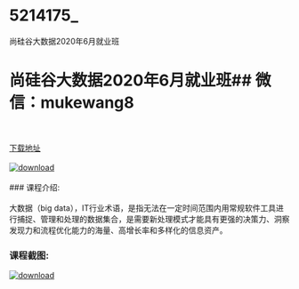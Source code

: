 # 5214175_
尚硅谷大数据2020年6月就业班
# 尚硅谷大数据2020年6月就业班## 微信：mukewang8
<br/></br>[下载地址](http://www.36tz.cn/article/5214175 "下载地址")
<br/></br>[![download](http://36tz.cn/muke_img/2020_07_1-4-300x225.png "下载地址")](http://www.36tz.cn/article/5214175 "下载地址")
<br/></br>### 课程介绍:<br/></br>大数据（big data），IT行业术语，是指无法在一定时间范围内用常规软件工具进行捕捉、管理和处理的数据集合，是需要新处理模式才能具有更强的决策力、洞察发现力和流程优化能力的海量、高增长率和多样化的信息资产。

### 课程截图:
[![download](http://36tz.cn/muke_img/2020_07_2-6.png "下载地址")](http://www.36tz.cn/article/5214175 "下载地址")
